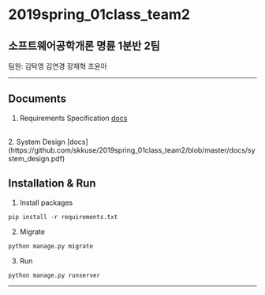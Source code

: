# 2019spring_01class_team2

## 소프트웨어공학개론 명륜 1분반 2팀 
팀원: 김탁영 김연경 장재혁 조윤아

---
## Documents
1. Requirements Specification
[docs](https://github.com/skkuse/2019spring_01class_team2/blob/master/docs/requirement.pdf)
<br>
2. System Design
[docs](https://github.com/skkuse/2019spring_01class_team2/blob/master/docs/system_design.pdf)

## Installation & Run
1. Install packages
```{bash}
pip install -r requirements.txt
```
2. Migrate
```{bash}
python manage.py migrate
```
3. Run
```{bash}
python manage.py runserver
```
---


